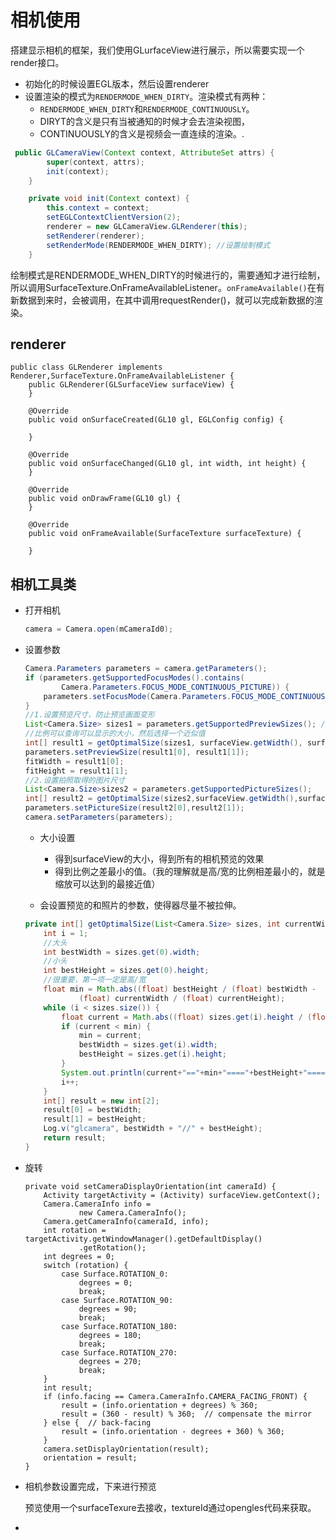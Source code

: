 # 相机使用

搭建显示相机的框架，我们使用GLurfaceView进行展示，所以需要实现一个render接口。

- 初始化的时候设置EGL版本，然后设置renderer
- 设置渲染的模式为`RENDERMODE_WHEN_DIRTY`。渲染模式有两种：
  - `RENDERMODE_WHEN_DIRTY`和`RENDERMODE_CONTINUOUSLY`。
  - DIRYT的含义是只有当被通知的时候才会去渲染视图，
  - CONTINUOUSLY的含义是视频会一直连续的渲染。.

```java
 public GLCameraView(Context context, AttributeSet attrs) {
        super(context, attrs);
        init(context);
    }

    private void init(Context context) {
        this.context = context;
        setEGLContextClientVersion(2);
        renderer = new GLCameraView.GLRenderer(this);
        setRenderer(renderer);
        setRenderMode(RENDERMODE_WHEN_DIRTY); //设置绘制模式
    }
```

绘制模式是RENDERMODE_WHEN_DIRTY的时候进行的，需要通知才进行绘制，所以调用SurfaceTexture.OnFrameAvailableListener。`onFrameAvailable()`在有新数据到来时，会被调用，在其中调用requestRender()，就可以完成新数据的渲染。

## renderer

```
public class GLRenderer implements Renderer,SurfaceTexture.OnFrameAvailableListener {
    public GLRenderer(GLSurfaceView surfaceView) {
    }

    @Override
    public void onSurfaceCreated(GL10 gl, EGLConfig config) {

    }

    @Override
    public void onSurfaceChanged(GL10 gl, int width, int height) {
    }

    @Override
    public void onDrawFrame(GL10 gl) {
    }

    @Override
    public void onFrameAvailable(SurfaceTexture surfaceTexture) {
    
    }
```



## 相机工具类

- 打开相机

  ```java
  camera = Camera.open(mCameraId0);
  ```

- 设置参数

  ```java
  Camera.Parameters parameters = camera.getParameters();
  if (parameters.getSupportedFocusModes().contains(
          Camera.Parameters.FOCUS_MODE_CONTINUOUS_PICTURE)) {
      parameters.setFocusMode(Camera.Parameters.FOCUS_MODE_CONTINUOUS_PICTURE);
  }
  //1.设置预览尺寸，防止预览画面变形
  List<Camera.Size> sizes1 = parameters.getSupportedPreviewSizes(); //得到的比例，宽是大头
  //比例可以查询可以显示的大小，然后选择一个近似值
  int[] result1 = getOptimalSize(sizes1, surfaceView.getWidth(), surfaceView.getHeight());
  parameters.setPreviewSize(result1[0], result1[1]);
  fitWidth = result1[0];
  fitHeight = result1[1];
  //2.设置拍照取得的图片尺寸
  List<Camera.Size>sizes2 = parameters.getSupportedPictureSizes();
  int[] result2 = getOptimalSize(sizes2,surfaceView.getWidth(),surfaceView.getHeight());
  parameters.setPictureSize(result2[0],result2[1]);
  camera.setParameters(parameters);
  ```

  - 大小设置

    - 得到surfaceView的大小，得到所有的相机预览的效果
    - 得到比例之差最小的值。（我的理解就是高/宽的比例相差最小的，就是缩放可以达到的最接近值）

  -  会设置预览的和照片的参数，使得器尽量不被拉伸。

    ```java
    private int[] getOptimalSize(List<Camera.Size> sizes, int currentWidth, int currentHeight) {
        int i = 1;
        //大头
        int bestWidth = sizes.get(0).width;
        //小头
        int bestHeight = sizes.get(0).height;
        //很重要，第一项一定是高/宽
        float min = Math.abs((float) bestHeight / (float) bestWidth -
                (float) currentWidth / (float) currentHeight);
        while (i < sizes.size()) {
            float current = Math.abs((float) sizes.get(i).height / (float) sizes.get(i).width - (float) currentWidth / (float) currentHeight);
            if (current < min) {
                min = current;
                bestWidth = sizes.get(i).width;
                bestHeight = sizes.get(i).height;
            }
            System.out.println(current+"=="+min+"===="+bestHeight+"===="+bestWidth);
            i++;
        }
        int[] result = new int[2];
        result[0] = bestWidth;
        result[1] = bestHeight;
        Log.v("glcamera", bestWidth + "//" + bestHeight);
        return result;
    }
    ```

- 旋转

  ```
  private void setCameraDisplayOrientation(int cameraId) {
      Activity targetActivity = (Activity) surfaceView.getContext();
      Camera.CameraInfo info =
              new Camera.CameraInfo();
      Camera.getCameraInfo(cameraId, info);
      int rotation = targetActivity.getWindowManager().getDefaultDisplay()
              .getRotation();
      int degrees = 0;
      switch (rotation) {
          case Surface.ROTATION_0:
              degrees = 0;
              break;
          case Surface.ROTATION_90:
              degrees = 90;
              break;
          case Surface.ROTATION_180:
              degrees = 180;
              break;
          case Surface.ROTATION_270:
              degrees = 270;
              break;
      }
      int result;
      if (info.facing == Camera.CameraInfo.CAMERA_FACING_FRONT) {
          result = (info.orientation + degrees) % 360;
          result = (360 - result) % 360;  // compensate the mirror
      } else {  // back-facing
          result = (info.orientation - degrees + 360) % 360;
      }
      camera.setDisplayOrientation(result);
      orientation = result;
  }
  ```

- 相机参数设置完成，下来进行预览

  预览使用一个surfaceTexure去接收，textureId通过opengles代码来获取。

  

- 



















